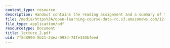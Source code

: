 ```yaml
---
content_type: resource
description: Handout contains the reading assignment and a summary of the lecture.
file: /media/https%3A/open-learning-course-data-rc.s3.amazonaws.com/12-480-thermodynamics-for-geoscientists-fall-2006/7f8d89905b2124ea993d74fe330bfeed_lecture_2.pdf
file_type: application/pdf
resourcetype: Document
title: lecture_2.pdf
uid: 7f8d8990-5b21-24ea-993d-74fe330bfeed
---
```

